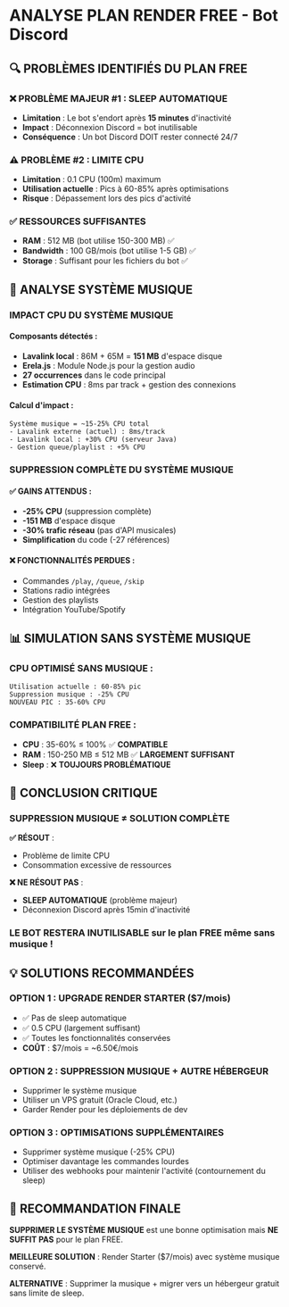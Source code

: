 # ANALYSE PLAN RENDER FREE - Bot Discord

## 🔍 PROBLÈMES IDENTIFIÉS DU PLAN FREE

### ❌ **PROBLÈME MAJEUR #1 : SLEEP AUTOMATIQUE**
- **Limitation** : Le bot s'endort après **15 minutes** d'inactivité
- **Impact** : Déconnexion Discord = bot inutilisable
- **Conséquence** : Un bot Discord DOIT rester connecté 24/7

### ⚠️ **PROBLÈME #2 : LIMITE CPU**  
- **Limitation** : 0.1 CPU (100m) maximum
- **Utilisation actuelle** : Pics à 60-85% après optimisations
- **Risque** : Dépassement lors des pics d'activité

### ✅ **RESSOURCES SUFFISANTES**
- **RAM** : 512 MB (bot utilise 150-300 MB) ✅
- **Bandwidth** : 100 GB/mois (bot utilise 1-5 GB) ✅
- **Storage** : Suffisant pour les fichiers du bot ✅

## 🎵 ANALYSE SYSTÈME MUSIQUE

### **IMPACT CPU DU SYSTÈME MUSIQUE**

#### Composants détectés :
- **Lavalink local** : 86M + 65M = **151 MB** d'espace disque
- **Erela.js** : Module Node.js pour la gestion audio
- **27 occurrences** dans le code principal
- **Estimation CPU** : 8ms par track + gestion des connexions

#### Calcul d'impact :
```
Système musique = ~15-25% CPU total
- Lavalink externe (actuel) : 8ms/track
- Lavalink local : +30% CPU (serveur Java)
- Gestion queue/playlist : +5% CPU
```

### **SUPPRESSION COMPLÈTE DU SYSTÈME MUSIQUE**

#### ✅ **GAINS ATTENDUS** :
- **-25% CPU** (suppression complète)
- **-151 MB** d'espace disque
- **-30% trafic réseau** (pas d'API musicales)
- **Simplification** du code (-27 références)

#### ❌ **FONCTIONNALITÉS PERDUES** :
- Commandes `/play`, `/queue`, `/skip`
- Stations radio intégrées
- Gestion des playlists
- Intégration YouTube/Spotify

## 📊 SIMULATION SANS SYSTÈME MUSIQUE

### **CPU OPTIMISÉ SANS MUSIQUE** :
```
Utilisation actuelle : 60-85% pic
Suppression musique : -25% CPU
NOUVEAU PIC : 35-60% CPU
```

### **COMPATIBILITÉ PLAN FREE** :
- **CPU** : 35-60% ≤ 100% ✅ **COMPATIBLE**
- **RAM** : 150-250 MB ≤ 512 MB ✅ **LARGEMENT SUFFISANT**
- **Sleep** : ❌ **TOUJOURS PROBLÉMATIQUE**

## 🚨 CONCLUSION CRITIQUE

### **SUPPRESSION MUSIQUE ≠ SOLUTION COMPLÈTE**

**✅ RÉSOUT** :
- Problème de limite CPU
- Consommation excessive de ressources

**❌ NE RÉSOUT PAS** :
- **SLEEP AUTOMATIQUE** (problème majeur)
- Déconnexion Discord après 15min d'inactivité

### **LE BOT RESTERA INUTILISABLE** sur le plan FREE même sans musique !

## 💡 SOLUTIONS RECOMMANDÉES

### **OPTION 1 : UPGRADE RENDER STARTER ($7/mois)**
- ✅ Pas de sleep automatique
- ✅ 0.5 CPU (largement suffisant)
- ✅ Toutes les fonctionnalités conservées
- **COÛT** : $7/mois = ~6.50€/mois

### **OPTION 2 : SUPPRESSION MUSIQUE + AUTRE HÉBERGEUR**
- Supprimer le système musique
- Utiliser un VPS gratuit (Oracle Cloud, etc.)
- Garder Render pour les déploiements de dev

### **OPTION 3 : OPTIMISATIONS SUPPLÉMENTAIRES**
- Supprimer système musique (-25% CPU)
- Optimiser davantage les commandes lourdes
- Utiliser des webhooks pour maintenir l'activité (contournement du sleep)

## 🎯 RECOMMANDATION FINALE

**SUPPRIMER LE SYSTÈME MUSIQUE** est une bonne optimisation mais **NE SUFFIT PAS** pour le plan FREE.

**MEILLEURE SOLUTION** : Render Starter ($7/mois) avec système musique conservé.

**ALTERNATIVE** : Supprimer la musique + migrer vers un hébergeur gratuit sans limite de sleep.